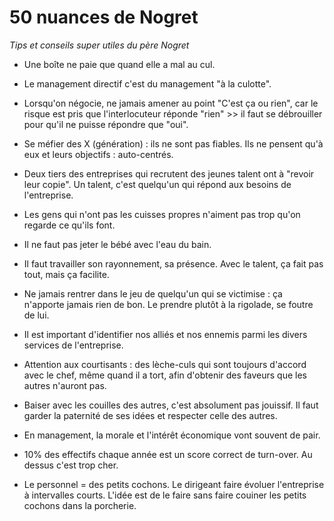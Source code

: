 

# 50 nuances de Nogret

_Tips et conseils super utiles du père Nogret_

- Une boîte ne paie que quand elle a mal au cul.

- Le management directif c'est du management "à la culotte".

- Lorsqu'on négocie, ne jamais amener au point "C'est ça ou rien", car le risque est pris que l'interlocuteur réponde "rien" >> il faut se débrouiller pour qu'il ne puisse répondre que "oui".

- Se méfier des X (génération) : ils ne sont pas fiables. Ils ne pensent qu'à eux et leurs objectifs : auto-centrés.

- Deux tiers des entreprises qui recrutent des jeunes talent ont à "revoir leur copie". Un talent, c'est quelqu'un qui répond aux besoins de l'entreprise. 

- Les gens qui n'ont pas les cuisses propres n'aiment pas trop qu'on regarde ce qu'ils font.

- Il ne faut pas jeter le bébé avec l'eau du bain.

- Il faut travailler son rayonnement, sa présence. Avec le talent, ça fait pas tout, mais ça facilite.

- Ne jamais rentrer dans le jeu de quelqu'un qui se victimise : ça n'apporte jamais rien de bon. Le prendre plutôt à la rigolade, se foutre de lui.

- Il est important d'identifier nos alliés et nos ennemis parmi les divers services de l'entreprise.

- Attention aux courtisants : des lèche-culs qui sont toujours d'accord avec le chef, même quand il a tort, afin d'obtenir des faveurs que les autres n'auront pas.

- Baiser avec les couilles des autres, c'est absolument pas jouissif. Il faut garder la paternité de ses idées  et respecter celle des autres. 

- En management, la morale et l'intérêt économique vont souvent de pair.

- 10% des effectifs chaque année est un score correct de turn-over. Au dessus c'est trop cher.

- Le personnel = des petits cochons. Le dirigeant faire évoluer l'entreprise à intervalles courts. L'idée est de le faire sans faire couiner les petits cochons dans la porcherie.

